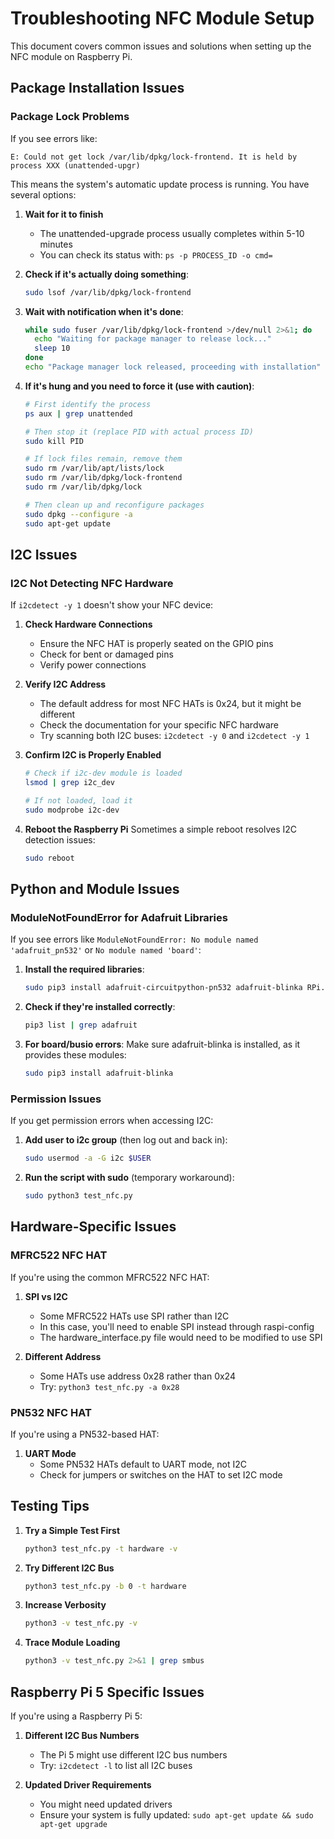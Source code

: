 # Troubleshooting NFC Module Setup

This document covers common issues and solutions when setting up the NFC module on Raspberry Pi.

## Package Installation Issues

### Package Lock Problems

If you see errors like:

```
E: Could not get lock /var/lib/dpkg/lock-frontend. It is held by process XXX (unattended-upgr)
```

This means the system's automatic update process is running. You have several options:

1. **Wait for it to finish**

   - The unattended-upgrade process usually completes within 5-10 minutes
   - You can check its status with: `ps -p PROCESS_ID -o cmd=`

2. **Check if it's actually doing something**:

   ```bash
   sudo lsof /var/lib/dpkg/lock-frontend
   ```

3. **Wait with notification when it's done**:

   ```bash
   while sudo fuser /var/lib/dpkg/lock-frontend >/dev/null 2>&1; do
     echo "Waiting for package manager to release lock..."
     sleep 10
   done
   echo "Package manager lock released, proceeding with installation"
   ```

4. **If it's hung and you need to force it (use with caution)**:

   ```bash
   # First identify the process
   ps aux | grep unattended

   # Then stop it (replace PID with actual process ID)
   sudo kill PID

   # If lock files remain, remove them
   sudo rm /var/lib/apt/lists/lock
   sudo rm /var/lib/dpkg/lock-frontend
   sudo rm /var/lib/dpkg/lock

   # Then clean up and reconfigure packages
   sudo dpkg --configure -a
   sudo apt-get update
   ```

## I2C Issues

### I2C Not Detecting NFC Hardware

If `i2cdetect -y 1` doesn't show your NFC device:

1. **Check Hardware Connections**

   - Ensure the NFC HAT is properly seated on the GPIO pins
   - Check for bent or damaged pins
   - Verify power connections

2. **Verify I2C Address**

   - The default address for most NFC HATs is 0x24, but it might be different
   - Check the documentation for your specific NFC hardware
   - Try scanning both I2C buses: `i2cdetect -y 0` and `i2cdetect -y 1`

3. **Confirm I2C is Properly Enabled**

   ```bash
   # Check if i2c-dev module is loaded
   lsmod | grep i2c_dev

   # If not loaded, load it
   sudo modprobe i2c-dev
   ```

4. **Reboot the Raspberry Pi**
   Sometimes a simple reboot resolves I2C detection issues:
   ```bash
   sudo reboot
   ```

## Python and Module Issues

### ModuleNotFoundError for Adafruit Libraries

If you see errors like `ModuleNotFoundError: No module named 'adafruit_pn532'` or `No module named 'board'`:

1. **Install the required libraries**:

   ```bash
   sudo pip3 install adafruit-circuitpython-pn532 adafruit-blinka RPi.GPIO
   ```

2. **Check if they're installed correctly**:

   ```bash
   pip3 list | grep adafruit
   ```

3. **For board/busio errors**:
   Make sure adafruit-blinka is installed, as it provides these modules:
   ```bash
   sudo pip3 install adafruit-blinka
   ```

### Permission Issues

If you get permission errors when accessing I2C:

1. **Add user to i2c group** (then log out and back in):

   ```bash
   sudo usermod -a -G i2c $USER
   ```

2. **Run the script with sudo** (temporary workaround):
   ```bash
   sudo python3 test_nfc.py
   ```

## Hardware-Specific Issues

### MFRC522 NFC HAT

If you're using the common MFRC522 NFC HAT:

1. **SPI vs I2C**

   - Some MFRC522 HATs use SPI rather than I2C
   - In this case, you'll need to enable SPI instead through raspi-config
   - The hardware_interface.py file would need to be modified to use SPI

2. **Different Address**
   - Some HATs use address 0x28 rather than 0x24
   - Try: `python3 test_nfc.py -a 0x28`

### PN532 NFC HAT

If you're using a PN532-based HAT:

1. **UART Mode**
   - Some PN532 HATs default to UART mode, not I2C
   - Check for jumpers or switches on the HAT to set I2C mode

## Testing Tips

1. **Try a Simple Test First**

   ```bash
   python3 test_nfc.py -t hardware -v
   ```

2. **Try Different I2C Bus**

   ```bash
   python3 test_nfc.py -b 0 -t hardware
   ```

3. **Increase Verbosity**

   ```bash
   python3 -v test_nfc.py -v
   ```

4. **Trace Module Loading**
   ```bash
   python3 -v test_nfc.py 2>&1 | grep smbus
   ```

## Raspberry Pi 5 Specific Issues

If you're using a Raspberry Pi 5:

1. **Different I2C Bus Numbers**

   - The Pi 5 might use different I2C bus numbers
   - Try: `i2cdetect -l` to list all I2C buses

2. **Updated Driver Requirements**
   - You might need updated drivers
   - Ensure your system is fully updated: `sudo apt-get update && sudo apt-get upgrade`
